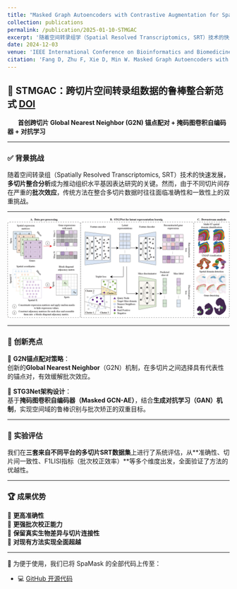 ```yaml
---
title: "Masked Graph Autoencoders with Contrastive Augmentation for Spatially Resolved Transcriptomics Data"
collection: publications
permalink: /publication/2025-01-10-STMGAC
excerpt: '随着空间转录组学（Spatial Resolved Transcriptomics, SRT）技术的快速发展，研究者现已能够在保留组织空间信息的前提下，对基因转录进行全面测量。在SRT数据分析中，空间域识别与基因去噪是两个关键目标。为此，我们提出了一种**带对比增强的掩码图自编码器（Masked Graph Autoencoder with Contrastively augmentation, STMGAC）**，用于学习低维潜在表示，以实现空间转录组（Spatial Transcriptomics, ST）数据的空间域识别。在潜在空间中，STMGAC通过**自蒸馏（self-distillation）**获得稳定的表示信号，用于引导自监督匹配。同时，采用**三元组学习（triplet learning）**构建正负锚点对，从而增强表示的判别能力。我们在五个数据集上评估了STMGAC的性能，结果表明其在空间域识别方面优于现有的基线方法。'
date: 2024-12-03
venue: 'IEEE International Conference on Bioinformatics and Biomedicine (BIBM)'
citation: 'Fang D, Zhu F, Xie D, Min W. Masked Graph Autoencoders with Contrastive Augmentation for Spatially Resolved Transcriptomics Data. 2024 IEEE International Conference on Bioinformatics and Biomedicine (BIBM) 515-520. https://doi.org/10.1109/BIBM62325.2024.10822738'
---
```


## 🚀 **STMGAC：跨切片空间转录组数据的鲁棒整合新范式 [DOI](https://doi.org/10.1109/BIBM62325.2024.10822331)**
&nbsp;&nbsp;&nbsp;&nbsp;&nbsp;&nbsp;**首创跨切片 Global Nearest Neighbor (G2N) 锚点配对 + 掩码图卷积自编码器 + 对抗学习**

----------

### ✅ **背景挑战**

随着空间转录组（Spatially Resolved Transcriptomics, SRT）技术的快速发展，**多切片整合分析**成为推动组织水平基因表达研究的关键。然而，由于不同切片间存在严重的**批次效应**，传统方法在整合多切片数据时往往面临准确性和一致性上的双重挑战。

----------

![STG3Net](https://github.com/wenwenmin/STG3Net/blob/main/STG3Net.jpg?raw=true)

----------

### 🌟 **创新亮点**

🔹 **G2N锚点配对策略**：  
创新的**Global Nearest Neighbor**（G2N）机制，在多切片之间选择具有代表性的锚点对，有效缓解批次效应。

🔹 **STG3Net架构设计**：  
基于**掩码图卷积自编码器（Masked GCN-AE）**，结合**生成对抗学习（GAN）机制**，实现空间域的鲁棒识别与批次矫正的双重目标。

----------

### 🧪 **实验评估**

我们在**三套来自不同平台的多切片SRT数据集**上进行了系统评估，从**准确性、切片间一致性、F1LISI指标（批次校正效率）**等多个维度出发，全面验证了方法的优越性。

----------

### 🏆 **成果优势**

📌 **更高准确性**  
📌 **更强批次校正能力**  
📌 **保留真实生物差异与切片连接性**  
📌 **对现有方法实现全面超越**

----------

🚀 为便于使用，我们已将 SpaMask 的全部代码上传至：

-   💻 [GitHub 开源代码](https://github.com/wenwenmin/STG3Net)
